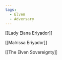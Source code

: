 ```yaml
---
tags:
  - Elven
  - Adversary
---
```

[[Lady Elana Eriyador]]

[[Malrissa Eriyador]]

[[The Elven Sovereignty]]
